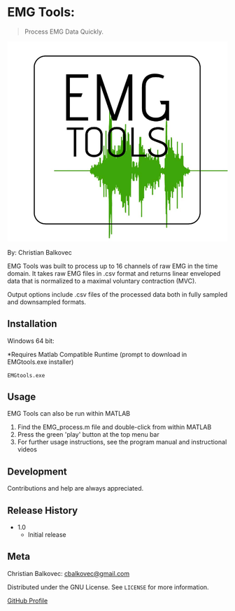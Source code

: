# EMG Tools:
> Process EMG Data Quickly.

![Logo](Logo.jpg?raw=true)

By: Christian Balkovec

EMG Tools was built to process up to 16 channels of raw EMG in the time domain. It takes raw EMG files in .csv format and returns linear enveloped data that is normalized to a maximal voluntary contraction (MVC).

Output options include .csv files of the processed data both in fully sampled and downsampled formats.


## Installation

Windows 64 bit:

*Requires Matlab Compatible Runtime (prompt to download in EMGtools.exe installer)

```
EMGtools.exe
```


## Usage

EMG Tools can also be run within MATLAB
1. Find the EMG_process.m file and double-click from within MATLAB
2. Press the green 'play' button at the top menu bar
3. For further usage instructions, see the program manual and instructional videos


## Development

Contributions and help are always appreciated.

## Release History

* 1.0
    * Initial release
   
## Meta

Christian Balkovec: cbalkovec@gmail.com

Distributed under the GNU License. See ``LICENSE`` for more information.

[GitHub Profile](https://github.com/ChristianBalkovec)
